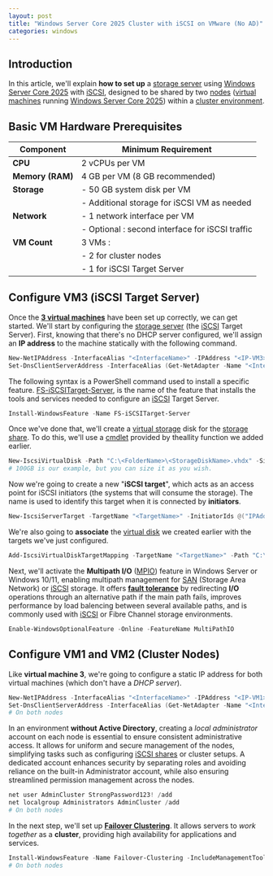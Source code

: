 ```yaml
---
layout: post
title: "Windows Server Core 2025 Cluster with iSCSI on VMware (No AD)"
categories: windows
---
```


## Introduction

In this article, we'll explain **how to set up** a [storage server](https://www.broadberry.fr/storage-servers) using [Windows Server Core 2025](https://www.microsoft.com/en-us/evalcenter/evaluate-windows-server-2025) with [iSCSI](https://www.techtarget.com/searchstorage/definition/iSCSI), designed to be shared by two [nodes](https://docs.vmware.com/en/VMware-Tanzu-Service-Mesh/services/concepts-guide/GUID-6BA4B828-C778-47BD-8159-37847260148E.html) ([virtual machines](https://www.vmware.com/topics/virtual-machine) running [Windows Server Core 2025](https://www.microsoft.com/en-us/evalcenter/evaluate-windows-server-2025)) within a [cluster environment](https://www.techopedia.com/definition/31922/virtual-machine-cluster-vm-cluster#:~:text=Virtual%20machine%20clusters%20work%20by%20protecting%20the%20physical,virtual%20machine%20clustering%20provides%20a%20dynamic%20backup%20processes.).

## Basic VM Hardware Prerequisites

| Component         | Minimum Requirement             |
|-------------------|----------------------------------|
| **CPU**           | 2 vCPUs per VM                 |
| **Memory (RAM)**  | 4 GB per VM (8 GB recommended)  |
| **Storage**       | - 50 GB system disk per VM     |
|                   | - Additional storage for iSCSI VM as needed |
| **Network**       | - 1 network interface per VM   |
|                   | - Optional : second interface for iSCSI traffic |
| **VM Count**      | 3 VMs :                         |
|                   | - 2 for cluster nodes          |
|                   | - 1 for iSCSI Target Server    |

## Configure VM3 (iSCSI Target Server)

Once the [**3 virtual machines**](https://www.vmware.com/topics/virtual-machine) have been set up correctly, we can get started. We'll start by configuring the [storage server](https://www.broadberry.fr/storage-servers) (the [iSCSI](https://www.techtarget.com/searchstorage/definition/iSCSI) Target Server). First, knowing that there's no DHCP server configured, we'll assign an **IP address** to the machine statically with the following command.

```powershell
New-NetIPAddress -InterfaceAlias "<InterfaceName>" -IPAddress "<IP-VM3>" -PrefixLength 24 -DefaultGateway "<IP-Gateway>"
Set-DnsClientServerAddress -InterfaceAlias (Get-NetAdapter -Name "<InterfaceName>" | Select-Object -ExpandProperty Name) -ServerAddresses "<IP-Gateway>"
```

The following syntax is a PowerShell command used to install a specific feature. [FS-iSCSITarget-Server](https://techdirectarchive.com/2021/07/14/how-to-install-and-configure-iscsi-target-server-and-iscsi-initiator-on-a-windows-server/), is the name of the feature that installs the tools and services needed to configure an [iSCSI](https://www.techtarget.com/searchstorage/definition/iSCSI) Target Server.

```powershell
Install-WindowsFeature -Name FS-iSCSITarget-Server
```

Once we've done that, we'll create a [virtual storage](https://www.parallels.com/blogs/ras/virtual-storage/) disk for the [storage share](https://www.vmware.com/docs/introduction-to-storage-virtualization). To do this, we'll use a [cmdlet](https://learn.microsoft.com/en-us/powershell/scripting/developer/cmdlet/cmdlet-overview?view=powershell-7.4) provided by theallity function we added earlier.

```powershell
New-IscsiVirtualDisk -Path "C:\<FolderName>\<StorageDiskName>.vhdx" -Size 100GB
# 100GB is our example, but you can size it as you wish.
```

Now we're going to create a new "**iSCSI target**", which acts as an access point for iSCSI initiators (the systems that will consume the storage). The name is used to identify this target when it is connected by **initiators**.

```powershell
New-IscsiServerTarget -TargetName "<TargetName>" -InitiatorIds @("IPAddress:<IP-VM1>", "IPAddress:<IP-VM2>", "...")
```

We're also going to **associate** the [virtual disk](https://www.parallels.com/blogs/ras/virtual-storage/) we created earlier with the targets we've just configured.

```powershell
Add-IscsiVirtualDiskTargetMapping -TargetName "<TargetName>" -Path "C:\<FolderName>\<StorageDiskName>.vhdx"
```

Next, we'll activate the **Multipath I/O** ([MPIO](https://www.dell.com/support/kbdoc/en-us/000131854/mpio-what-is-it-and-why-should-i-use-it?msockid=21582e1206786daa394a3b4307d66c24)) feature in Windows Server or Windows 10/11, enabling multipath management for [SAN](https://www.ibm.com/topics/storage-area-network) (Storage Area Network) or [iSCSI](https://www.techtarget.com/searchstorage/definition/iSCSI) storage. It offers **[fault tolerance](https://www.geeksforgeeks.org/fault-tolerance-in-distributed-system/)** by redirecting **I/O** operations through an alternative path if the main path fails, improves performance by load balencing between several available paths, and is commonly used with [iSCSI](https://www.techtarget.com/searchstorage/definition/iSCSI) or Fibre Channel storage environments.

```powershell
Enable-WindowsOptionalFeature -Online -FeatureName MultiPathIO
```

## Configure VM1 and VM2 (Cluster Nodes)

Like **virtual machine 3**, we're going to configure a static IP address for both virtual machines (which don't have a *DHCP server*).

```powershell
New-NetIPAddress -InterfaceAlias "<InterfaceName>" -IPAddress "<IP-VM1>" -PrefixLength 24 -DefaultGateway "<IP-Gateway>"
Set-DnsClientServerAddress -InterfaceAlias (Get-NetAdapter -Name "<InterfaceName>" | Select-Object -ExpandProperty Name) -ServerAddresses "<IP-Gateway>"
# On both nodes
```

In an environment **without Active Directory**, creating a *local administrator* account on each node is essential to ensure consistent administrative access. It allows for uniform and secure management of the nodes, simplifying tasks such as configuring [iSCSI shares](https://www.techtarget.com/searchstorage/definition/iSCSI) or cluster setups. A dedicated account enhances security by separating roles and avoiding reliance on the built-in Administrator account, while also ensuring streamlined permission management across the nodes.

```powershell
net user AdminCluster StrongPassword123! /add
net localgroup Administrators AdminCluster /add
# On both nodes
```

In the next step, we'll set up **[Failover Clustering](https://learn.microsoft.com/en-us/windows-server/failover-clustering/failover-clustering-overview)**. It allows servers to *work together* as a **cluster**, providing high availability for applications and services.

```powershell
Install-WindowsFeature -Name Failover-Clustering -IncludeManagementTools
# On both nodes
```
